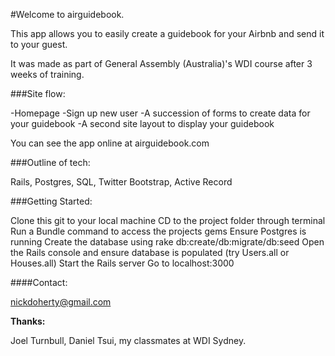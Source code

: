 #Welcome to airguidebook.

This app allows you to easily create a guidebook for your Airbnb and send it to your guest.

It was made as part of General Assembly (Australia)'s WDI course after 3 weeks of training.

###Site flow:

-Homepage
-Sign up new user
-A succession of forms to create data for your guidebook
-A second site layout to display your guidebook

You can see the app online at airguidebook.com

###Outline of tech:

Rails, Postgres, SQL, Twitter Bootstrap, Active Record

###Getting Started:

Clone this git to your local machine
CD to the project folder through terminal
Run a Bundle command to access the projects gems
Ensure Postgres is running
Create the database using rake db:create/db:migrate/db:seed
Open the Rails console and ensure database is populated (try Users.all or Houses.all)
Start the Rails server
Go to localhost:3000

####Contact:

nickdoherty@gmail.com

**Thanks:**

Joel Turnbull, Daniel Tsui, my classmates at WDI Sydney.




